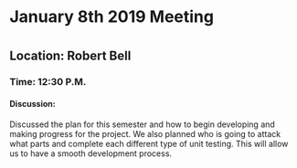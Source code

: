 <h1>January 8th 2019 Meeting<h1>
<h2>Location: Robert Bell</h2>
<h3>Time: 12:30 P.M.</h3>
<h4>Discussion:</h4>
<p>Discussed the plan for this semester and how to begin developing and making progress for the project. We also planned who is going to attack what parts and complete each different type of unit testing. This will allow us to have a smooth development process.</p>
